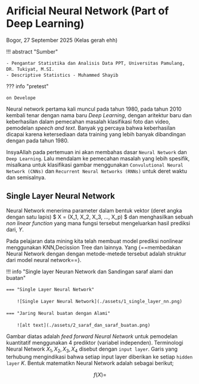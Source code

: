 # Arificial Neural Network (Part of Deep Learning)

Bogor, 27 September 2025 (Kelas gerah ehh)

!!! abstract "Sumber"

    - Pengantar Statistika dan Analisis Data PPT, Universitas Pamulang, DR. Tukiyat, M.SI.
    - Descriptive Statistics - Muhammed Shayib

??? info "pretest"

    on Develope

Neural network pertama kali muncul pada tahun 1980, pada tahun 2010 kembali tenar dengan nama baru _Deep Learning_, dengan aritektur baru dan keberhasilan dalam pemecahan masalah klasifikasi foto dan video, pemodelan _speech and text_. Banyak yg percaya bahwa keberhasilan dicapai karena ketersediaan data training yang lebih banyak dibandingan dengan pada tahun 1980.

InsyaAllah pada pertemuan ini akan membahas dasar `Neural Network` dan `Deep Learning`. Lalu mendalam ke pemecahan masalah yang lebih spesifik, misalkana untuk klasifikasi gambar menggunakan `Convulutional Neural Network (CNNs)` dan `Recurrent Neural Networks (RNNs)` untuk deret waktu dan semisalnya.


## Single Layer Neural Network

Neural Network menerima parameter dalam bentuk vektor (deret angka dengan satu lapis) $ X = (X_1, X_2, X_3, ..., X_p) $ dan menghasilkan sebuah _non linear function_ yang mana fungsi tersebut mengeluarkan hasil prediksi dari, $Y$.

Pada pelajaran data mining kita telah membuat model prediksi nonlinear menggunakan KNN,Decission Tree dan lainnya. Yang {==membedakan Neural Network dengan dengan metode-metede tersebut adalah struktur dari model neural network==}.

!!! info "Single layer Neuran Network dan Sandingan saraf alami dan buatan"

    === "Single Layer Neural Network"

        ![Single Layer Neural Network](./assets/1_single_layer_nn.png)

    === "Jaring Neural buatan dengan Alami"

        ![alt text](./assets/2_saraf_dan_saraf_buatan.png)

Gambar diatas adalah _feed forward Neural Network_ untuk pemodelan kuantitatif menggunakan 4 prediktor (variabel independen). Terminologi Neural Network $X_1, X_2, X_3, X_4$ disebut dengan `input layer`. Garis yang terhubung mengindikasi bahwa setiap input layer diberikan ke setiap `hidden layer` $K$. Bentuk matematikn Neural Network adalah sebagai berikut;


$$
f(X) = 
$$




